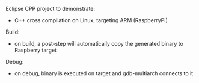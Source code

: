 Eclipse CPP project to demonstrate:
- C++ cross compilation on Linux, targeting ARM (RaspberryPI)

Build:
- on build, a post-step will automatically copy the generated binary to Raspberry target

Debug:
- on debug, binary is executed on target and gdb-multiarch connects to it

